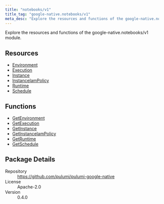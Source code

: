 ```yaml
---
title: "notebooks/v1"
title_tag: "google-native.notebooks/v1"
meta_desc: "Explore the resources and functions of the google-native.notebooks/v1 module."
---
```


<!-- WARNING: this file was generated by Pulumi Docs Generator. -->
<!-- Do not edit by hand unless you're certain you know what you are doing! -->

Explore the resources and functions of the google-native.notebooks/v1 module.

<h2 id="resources">Resources</h2>
<ul class="api">
    <li><a href="environment" title="Environment"><span class="symbol resource"></span>Environment</a></li>
    <li><a href="execution" title="Execution"><span class="symbol resource"></span>Execution</a></li>
    <li><a href="instance" title="Instance"><span class="symbol resource"></span>Instance</a></li>
    <li><a href="instanceiampolicy" title="InstanceIamPolicy"><span class="symbol resource"></span>InstanceIamPolicy</a></li>
    <li><a href="runtime" title="Runtime"><span class="symbol resource"></span>Runtime</a></li>
    <li><a href="schedule" title="Schedule"><span class="symbol resource"></span>Schedule</a></li>
</ul>

<h2 id="functions">Functions</h2>
<ul class="api">
    <li><a href="getenvironment" title="GetEnvironment"><span class="symbol function"></span>GetEnvironment</a></li>
    <li><a href="getexecution" title="GetExecution"><span class="symbol function"></span>GetExecution</a></li>
    <li><a href="getinstance" title="GetInstance"><span class="symbol function"></span>GetInstance</a></li>
    <li><a href="getinstanceiampolicy" title="GetInstanceIamPolicy"><span class="symbol function"></span>GetInstanceIamPolicy</a></li>
    <li><a href="getruntime" title="GetRuntime"><span class="symbol function"></span>GetRuntime</a></li>
    <li><a href="getschedule" title="GetSchedule"><span class="symbol function"></span>GetSchedule</a></li>
</ul>

<h2 id="package-details">Package Details</h2>
<dl class="package-details">
	<dt>Repository</dt>
	<dd><a href="https://github.com/pulumi/pulumi-google-native">https://github.com/pulumi/pulumi-google-native</a></dd>
	<dt>License</dt>
	<dd>Apache-2.0</dd>
	<dt>Version</dt>
	<dd>0.4.0</dd>
</dl>

